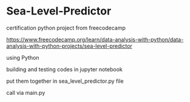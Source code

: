 # Sea-Level-Predictor
certification python project from freecodecamp

https://www.freecodecamp.org/learn/data-analysis-with-python/data-analysis-with-python-projects/sea-level-predictor

using Python

building and testing codes in jupyter notebook

put them together in sea_level_predictor.py file

call via main.py
